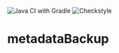 ![Java CI with Gradle](https://github.com/jishnu09/metadataBackup/workflows/Java%20CI%20with%20Gradle/badge.svg?branch=master)
![Checkstyle](https://github.com/jishnu09/metadataBackup/workflows/Checkstyle/badge.svg)

# metadataBackup
